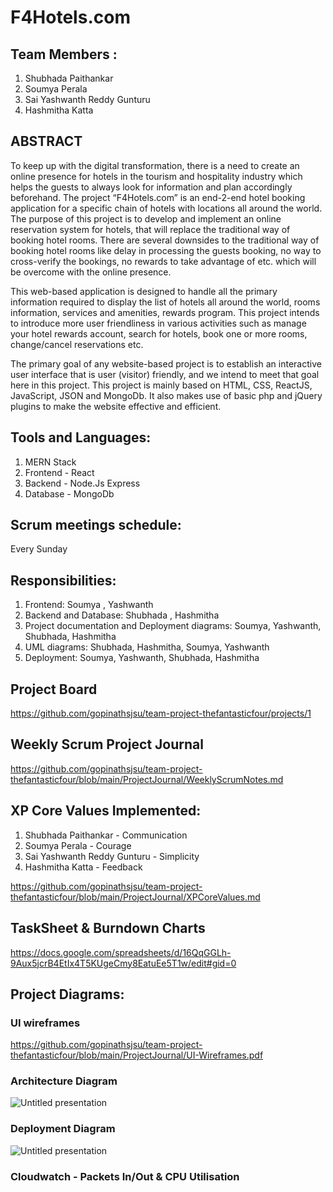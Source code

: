 # F4Hotels.com

## Team Members :
1. Shubhada Paithankar
2. Soumya Perala 
3. Sai Yashwanth Reddy Gunturu 
4. Hashmitha Katta

## ABSTRACT

To keep up with the digital transformation, there is a need to create an online presence for hotels in the tourism and hospitality industry which helps the guests to always look for information and plan accordingly beforehand. The project “F4Hotels.com” is an end-2-end hotel booking application for a specific chain of hotels with locations all around the world. The purpose of this project is to develop and implement an online reservation system for hotels, that will replace the traditional way of booking hotel rooms. There are several downsides to the traditional way of booking hotel rooms like delay in processing the guests booking, no way to cross-verify the bookings, no rewards to take advantage of etc. which will be overcome with the online presence. 

This web-based application is designed to handle all the primary information required to display the list of hotels all around the world, rooms information, services and amenities, rewards program. This project intends to introduce more user friendliness in various activities such as manage your hotel rewards account, search for hotels, book one or more rooms, change/cancel reservations etc.

The primary goal of any website-based project is to establish an interactive user interface that is user (visitor) friendly, and we intend to meet that goal here in this project. This project is mainly based on HTML, CSS, ReactJS, JavaScript, JSON and MongoDb. It also makes use of basic php and jQuery plugins to make the website effective and efficient.

## Tools and Languages:
1. MERN Stack
2. Frontend - React
3. Backend - Node.Js Express
4. Database - MongoDb

## Scrum meetings schedule:
Every Sunday

## Responsibilities:

1. Frontend: Soumya , Yashwanth
2. Backend and Database: Shubhada , Hashmitha 
3. Project documentation and Deployment diagrams:  Soumya, Yashwanth, Shubhada, Hashmitha  
4. UML diagrams: Shubhada, Hashmitha, Soumya, Yashwanth
5. Deployment: Soumya, Yashwanth, Shubhada, Hashmitha 

## Project Board 

https://github.com/gopinathsjsu/team-project-thefantasticfour/projects/1

## Weekly Scrum Project Journal

https://github.com/gopinathsjsu/team-project-thefantasticfour/blob/main/ProjectJournal/WeeklyScrumNotes.md

## XP Core Values Implemented:

1. Shubhada Paithankar - Communication
2. Soumya Perala - Courage
3. Sai Yashwanth Reddy Gunturu - Simplicity
4. Hashmitha Katta - Feedback

https://github.com/gopinathsjsu/team-project-thefantasticfour/blob/main/ProjectJournal/XPCoreValues.md

## TaskSheet & Burndown Charts

https://docs.google.com/spreadsheets/d/16QqGGLh-9Aux5jcrB4EtIx4T5KUgeCmy8EatuEe5T1w/edit#gid=0


## Project Diagrams:

### UI wireframes

https://github.com/gopinathsjsu/team-project-thefantasticfour/blob/main/ProjectJournal/UI-Wireframes.pdf

### Architecture Diagram

![Untitled presentation](https://user-images.githubusercontent.com/99461999/167325408-8e4a7459-b7e8-482f-8a4b-df106cc22c6f.png)

### Deployment Diagram

![Untitled presentation](https://user-images.githubusercontent.com/99461999/167329091-25a38e67-d390-48e5-bb31-abcbf674dc7b.png)

### Cloudwatch - Packets In/Out & CPU Utilisation


